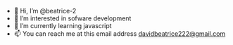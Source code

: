 - 👋 Hi, I’m @beatrice-2
- 👀 I’m interested in sofware development
- 🌱 I’m currently learning javascript
- 📫 You can reach me at this email address davidbeatrice222@gmail.com 

<!---
beatrice-2/beatrice-2 is a ✨ special ✨ repository because its `README.md` (this file) appears on your GitHub profile.
You can click the Preview link to take a look at your changes.
--->

